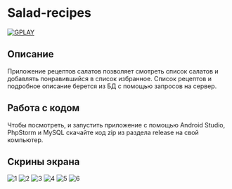# Salad-recipes

<a href="https://play.google.com/store/apps/details?id=com.dev_marinov.recipes"> ![GPLAY](https://user-images.githubusercontent.com/61028366/127751951-1b8e413b-ed07-4582-8550-d56ae601f112.png)
 >></a>
 
## Описание 
Приложение рецептов салатов позволяет смотреть список салатов и добавлять понравившийся в список избранное.
Список рецептов и подробное описание берется из БД с помощью запросов на сервер.

## Работа с кодом 
Чтобы посмотреть, и запустить приложение с помощью Android Studio, PhpStorm и MySQL скачайте код zip из раздела release на свой компьютер. 

## Скрины экрана 
![1](https://user-images.githubusercontent.com/61028366/146790540-7a7acb02-c0c0-4744-9533-cfc86505dec8.jpg)
![2](https://user-images.githubusercontent.com/61028366/146790542-c7f24a5d-462a-4564-b47d-abd77610ed1d.jpg)
![3](https://user-images.githubusercontent.com/61028366/146790544-3a886393-e2b6-42ee-80dc-5111a298fa51.jpg)
![4](https://user-images.githubusercontent.com/61028366/146790549-c1f4be2b-6094-4ec5-9958-b9452356cc73.jpg)
![5](https://user-images.githubusercontent.com/61028366/146790553-a74ec5e4-5679-48bf-9604-542846005601.jpg)
![6](https://user-images.githubusercontent.com/61028366/146790554-98f6ad18-8536-40d3-99e3-f74db8c7be3d.jpg)
